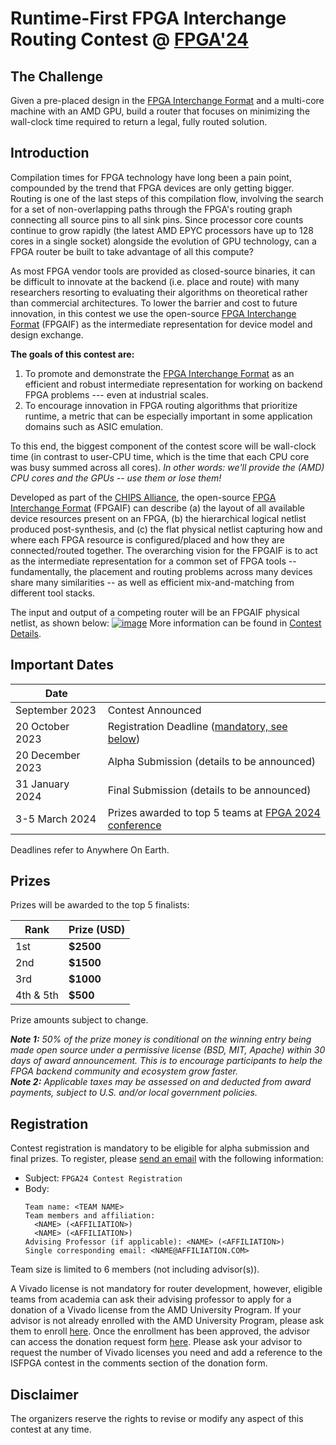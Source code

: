 # Runtime-First FPGA Interchange Routing Contest @ [FPGA'24](https://www.isfpga.org/)

## The Challenge

Given a pre-placed design in the [FPGA Interchange Format](http://www.rapidwright.io/docs/FPGA_Interchange_Format.html)
and a multi-core machine with an AMD GPU, build a router that focuses on minimizing the wall-clock time required to return
a legal, fully routed solution.

## Introduction

Compilation times for FPGA technology have long been a pain point, compounded by the trend that FPGA devices are only
getting bigger.
Routing is one of the last steps of this compilation flow, involving the search for a set of non-overlapping paths
through the FPGA's routing graph connecting all source pins to all sink pins.
Since processor core counts continue to grow rapidly (the latest AMD EPYC processors have up to 128 cores in a single
socket) alongside the evolution of GPU technology, can a FPGA router be built to take advantage of all this compute?

As most FPGA vendor tools are provided as closed-source binaries, it can be difficult to innovate
at the backend (i.e. place and route) with many researchers resorting to evaluating their algorithms on theoretical
rather than commercial architectures.
To lower the barrier and cost to future innovation, in this contest we use the open-source
[FPGA Interchange Format](http://www.rapidwright.io/docs/FPGA_Interchange_Format.html) (FPGAIF) as the intermediate representation
for device model and design exchange.

**The goals of this contest are:**
1. To promote and demonstrate the [FPGA Interchange Format](http://www.rapidwright.io/docs/FPGA_Interchange_Format.html) as an
   efficient and robust intermediate representation for working on backend FPGA problems --- even at industrial scales.
2. To encourage innovation in FPGA routing algorithms that prioritize runtime, a metric that can be especially
   important in some application domains such as ASIC emulation.


To this end, the biggest component of the contest score will be wall-clock time (in contrast to user-CPU time, which
is the time that each CPU core was busy summed across all cores).
*In other words: we'll provide the (AMD) CPU cores and the GPUs -- use them or lose them!*

Developed as part of the [CHIPS Alliance](https://www.chipsalliance.org/), the open-source
[FPGA Interchange Format](http://www.rapidwright.io/docs/FPGA_Interchange_Format.html) (FPGAIF) can describe
(a) the layout of all available device resources present on an FPGA,
(b) the hierarchical logical netlist produced post-synthesis, and
(c) the flat physical netlist capturing how and where each FPGA resource is configured/placed
and how they are connected/routed together.
The overarching vision for the FPGAIF is to act as the intermediate representation for a
common set of FPGA tools -- fundamentally, the placement and routing problems across many devices
share many similarities -- as well as efficient mix-and-matching from different tool stacks.

The input and output of a competing router will be an FPGAIF physical netlist, as shown below:
[![image](flow-simple.png)](flow-simple.png)
More information can be found in [Contest Details](details.html).



## Important Dates

|Date | |
|-----------------|-------|
|September 2023   | Contest Announced |
|20 October 2023  | Registration Deadline ([mandatory, see below](#registration))|
|20 December 2023 | Alpha Submission (details to be announced)|
|31 January 2024  | Final Submission (details to be announced)|
|3-5 March 2024   | Prizes awarded to top 5 teams at [FPGA 2024 conference](https://www.isfpga.org/)|

Deadlines refer to Anywhere On Earth.

## Prizes 

Prizes will be awarded to the top 5 finalists:

| Rank | Prize (USD) |
|------|-------------|
| 1st  | **$2500** |
| 2nd  | **$1500** |
| 3rd  | **$1000** |
| 4th & 5th | **$500** |

Prize amounts subject to change.

***Note 1:*** *50% of the prize money is conditional on the winning entry being made open source under a permissive license (BSD, MIT, Apache) within 30 days of award announcement. This is to encourage participants to help the FPGA backend community and ecosystem grow faster.*  
***Note 2:*** *Applicable taxes may be assessed on and deducted from award payments, subject to U.S. and/or local government policies.*

## Registration 

Contest registration is mandatory to be eligible for alpha submission and final prizes. To register, please [send an email](mailto:eddie.hung@amd.com) with the following information:
* Subject: `FPGA24 Contest Registration`
* Body:
  ```
  Team name: <TEAM NAME>
  Team members and affiliation:
    <NAME> (<AFFILIATION>)
    <NAME> (<AFFILIATION>)
  Advising Professor (if applicable): <NAME> (<AFFILIATION>)
  Single corresponding email: <NAME@AFFILIATION.COM>
  ```

Team size is limited to 6 members (not including advisor(s)).

A Vivado license is not mandatory for router development, however, eligible teams from academia can ask their advising professor to apply for a donation of a Vivado license from the AMD University Program.
If your advisor is not already enrolled with the AMD University Program, please ask them to enroll [here](https://www.xilinx.com/member/xup.html).
Once the enrollment has been approved, the advisor can access the donation request form [here]( https://www.xilinx.com/member/xup/xup_donation_request.html).
Please ask your advisor to request the number of Vivado licenses you need and add a reference to the ISFPGA contest in the comments section of the donation form.


## Disclaimer

The organizers reserve the rights to revise or modify any aspect of this contest at any time.
